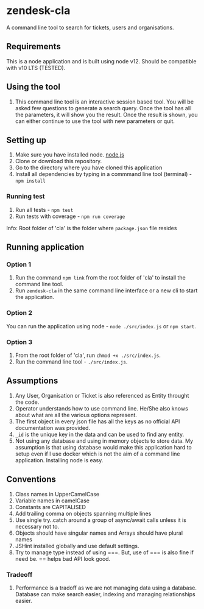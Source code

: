 # zendesk-cla
A command line tool to search for tickets, users and organisations.

## Requirements
This is a node application and is built using node v12. Should be compatible with v10 LTS (TESTED).

## Using the tool
1. This command line tool is an interactive session based tool. You will be asked few questions to generate a search query. Once the tool has all the parameters, it will show you the result. Once the result is shown, you can either continue to use the tool with new parameters or quit.

## Setting up
1. Make sure you have installed node. [node.js](https://nodejs.org/)
2. Clone or download this repository.
3. Go to the directory where you have cloned this application
4. Install all dependencies by typing in a commmand line tool (terminal) - `npm install`

### Running test
1. Run all tests - `npm test`
2. Run tests with coverage - `npm run coverage`

Info: Root folder of 'cla' is the folder where `package.json` file resides

## Running application
### Option 1
1. Run the command `npm link` from the root folder of 'cla' to install the command line tool.
2. Run `zendesk-cla` in the same command line interface or a new cli to start the application.

### Option 2
You can run the application using node - `node ./src/index.js` or `npm start`.

### Option 3
1. From the root folder of 'cla', run `chmod +x ./src/index.js`.
2. Run the command line tool - `./src/index.js`.

## Assumptions
1. Any User, Organisation or Ticket is also referenced as Entity throught the code.
2. Operator understands how to use command line. He/She also knows about what are all the various options represent.
3. The first object in every json file has all the keys as no official API documentation was provided.
4. `_id` is the unique key in the data and can be used to find any entity.
5. Not using any database and using in memory objects to store data. My assumption is that using database would make this application hard to setup even if I use docker which is not the aim of a command line application. Installing node is easy.

## Conventions
1. Class names in UpperCamelCase
2. Variable names in camelCase
3. Constants are CAPITALISED
4. Add trailing comma on objects spanning multiple lines
5. Use single try..catch around a group of async/await calls unless it is necessary not to.
6. Objects should have singular names and Arrays should have plural names
7. JSHint installed globally and use default settings.
8. Try to manage type instead of using ===. But, use of === is also fine if need be. == helps bad API look good.

### Tradeoff
1. Performance is a tradoff as we are not managing data using a database. Database can make search easier, indexing and managing relationships easier.
